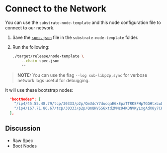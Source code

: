 # Connect to the Network

You can use the `substrate-node-template` and this node configuration file to
connect to our network.

1. Save the [`spec.json`](https://bootnodes.net/spec.json) file in the `substrate-node-template` folder.

2. Run the following:

	```bash
	./target/release/node-template \
		--chain spec.json
		--
	```

> **NOTE:** You can use the flag `--log sub-libp2p,sync` for verbose network logs useful for debugging.

It will use these bootstrap nodes:

```json
  "bootNodes": [
    "/ip4/45.55.48.79/tcp/30333/p2p/QmUdcY7duoqaE6xEpaTTRK8FHpTGGHtxLwL3XW9kM5yd47",
    "/ip4/167.71.86.67/tcp/30333/p2p/QmQHVSS6xtd2MMz94KQNVKyLxgAdX8y7CKtEcvEkoKsVD2"
  ],
```

## Discussion

* Raw Spec
* Boot Nodes
